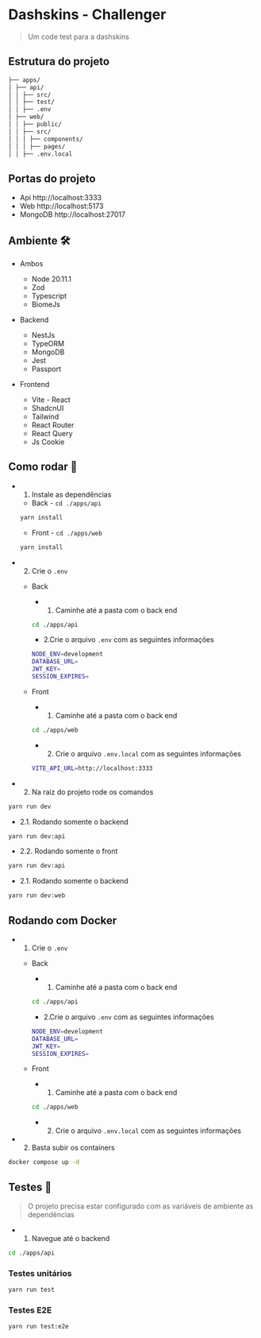 # Dashskins - Challenger
> Um code test para a dashskins

## Estrutura do projeto
```bash
├── apps/
│ ├── api/
│ │ ├── src/
│ │ ├── test/
│ │ ├── .env
│ ├── web/
│ │ ├── public/
│ │ ├── src/
│ │ │ ├── components/
│ │ │ ├── pages/
│ │ ├── .env.local
```

## Portas do projeto
- Api http://localhost:3333
- Web http://localhost:5173
- MongoDB http://localhost:27017

## Ambiente 🛠️
- Ambos
  - Node 20.11.1
  - Zod
  - Typescript
  - BiomeJs

- Backend
  - NestJs
  - TypeORM
  - MongoDB
  - Jest
  - Passport

- Frontend
  - Vite - React
  - ShadcnUI
  - Tailwind
  - React Router
  - React Query
  - Js Cookie

## Como rodar 🏁
- 1. Instale as dependências
  - Back - <code>cd ./apps/api</code>
  ```bash
  yarn install
  ```

  - Front - <code>cd ./apps/web</code>
  ```bash
  yarn install
  ```

- 2. Crie o <code>.env</code>
  - Back
    - 1. Caminhe até a pasta com o back end
    ```bash
    cd ./apps/api
    ```
    - 2.Crie o arquivo <code>.env</code> com as seguintes informações
    ```bash
    NODE_ENV=development
    DATABASE_URL=
    JWT_KEY=
    SESSION_EXPIRES=
    ```

  - Front
    - 1. Caminhe até a pasta com o back end
    ```bash
    cd ./apps/web
    ```
    - 2. Crie o arquivo <code>.env.local</code> com as seguintes informações
    ```bash
    VITE_API_URL=http://localhost:3333
    ```

- 2. Na raiz do projeto rode os comandos

```bash
yarn run dev
```

  - 2.1. Rodando somente o backend
  ```bash
  yarn run dev:api
  ```

  - 2.2. Rodando somente o front
  ```bash
  yarn run dev:api
  ```
  - 2.1. Rodando somente o backend
  ```bash
  yarn run dev:web
  ```

## Rodando com Docker
- 1. Crie o <code>.env</code>
  - Back
    - 1. Caminhe até a pasta com o back end
    ```bash
    cd ./apps/api
    ```
    - 2.Crie o arquivo <code>.env</code> com as seguintes informações
    ```bash
    NODE_ENV=development
    DATABASE_URL=
    JWT_KEY=
    SESSION_EXPIRES=
    ```

  - Front
    - 1. Caminhe até a pasta com o back end
    ```bash
    cd ./apps/web
    ```
    - 2. Crie o arquivo <code>.env.local</code> com as seguintes informações

- 2. Basta subir os containers
```bash
docker compose up -d
```

## Testes 🧪
> O projeto precisa estar configurado com as variáveis de ambiente as dependências
- 1. Navegue até o backend
```bash
cd ./apps/api
```

### Testes unitários
```bash
yarn run test
```

### Testes E2E
```bash
yarn run test:e2e
```